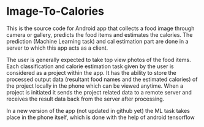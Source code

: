 # Image-To-Calories

This is the source code for Android app that collects a food image through camera or gallery, predicts the food items and estimates the calories.
The prediction (Machine Learning task) and cal estimation part are done in a server to which this app acts as a client.

The user is generally expected to take top view photos of the food items. Each classification and calorie estimation task given by the user is considered as a project within the app.
It has the ability to store the processed output data (resultant food names and the estimated calories) of the project locally in the phone which can be viewed anytime. 
When a project is initiated it sends the project related data to a remote server and receives the result data back from the server after processing.

In a new version of the app (not updated in github yet) the ML task takes place in the phone itself, which is done with the help of android tensorflow
